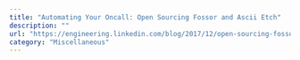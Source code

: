 ```yaml
---
title: "Automating Your Oncall: Open Sourcing Fossor and Ascii Etch"
description: ""
url: "https://engineering.linkedin.com/blog/2017/12/open-sourcing-fossor-and-ascii-etch"
category: "Miscellaneous"
---
```

